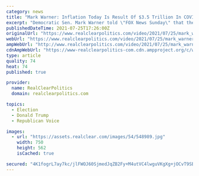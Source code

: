 ```yaml
---
category: news
title: "Mark Warner: Inflation Today Is Result Of $3.5 Trillion In COVID Spending In 2020 Under Trump"
excerpt: "Democratic Sen. Mark Warner told \"FOX News Sunday\" that the expanding \"human infrastructure\" bill will not contribute as much to inflation as did $5 Trillion in COVID spending since last year, \"$3.5 trillion of that under President Trump."
publishedDateTime: 2021-07-25T17:26:00Z
originalUrl: "https://www.realclearpolitics.com/video/2021/07/25/mark_warner_inflation_today_is_result_of_35_trillion_in_covid_spending_in_2020_under_trump.html"
webUrl: "https://www.realclearpolitics.com/video/2021/07/25/mark_warner_inflation_today_is_result_of_35_trillion_in_covid_spending_in_2020_under_trump.html"
ampWebUrl: "http://www.realclearpolitics.com/video/2021/07/25/mark_warner_inflation_today_is_result_of_35_trillion_in_covid_spending_in_2020_under_trump.amp.html"
cdnAmpWebUrl: "https://www-realclearpolitics-com.cdn.ampproject.org/c/www.realclearpolitics.com/video/2021/07/25/mark_warner_inflation_today_is_result_of_35_trillion_in_covid_spending_in_2020_under_trump.amp.html"
type: article
quality: 74
heat: 74
published: true

provider:
  name: RealClearPolitics
  domain: realclearpolitics.com

topics:
  - Election
  - Donald Trump
  - Republican Voice

images:
  - url: "https://assets.realclear.com/images/54/548989.jpg"
    width: 750
    height: 562
    isCached: true

secured: "4K1fogrL7ay7kc/jlFWOJ60SjmedJqZB2Fy+M4utVC4lwguVKgXg+jOCvT9SBH+ySXveioVrd/pREiwR+Jr7vONeHsgvbW+dQMRWDgEJ/85VOzTOm3Ixpj7QbDHDR6/Uu0qrc4yO7zp4bBZtk6dZuiGNpc49orOWDdIH7nJioB39zRzTM/n46ShcvMBB8jrnt7Ds+V6+G8kIqWQuwG4jzqB8bUXwpKxFXGB2B6+hbypwP/eR+PVCPLZYMsgAf723X6KPbpKo2pYf0fj8OsUZhcCUETEtVryeq4goNzBO8ZUQSq95EC0iVicVQhUeyWbNRaG76SwBrgwCxAZTnFe8xMPNEQWh6KpzVmWgOzC2eQk=;Eojw9edibQ54N8Id0dexpQ=="
---
```


